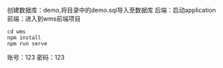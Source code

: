 创建数据库：demo,将目录中的demo.sql导入至数据库
后端：启动application
前端：进入到wms前端项目
```javascript?linenums
cd wms
npm install
npm run serve
```
账号：123
密码：123